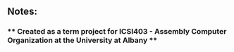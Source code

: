 ## Notes:
### ** Created as a term project for ICSI403 - Assembly Computer Organization at the University at Albany **
